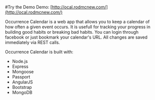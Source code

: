 #Try the Demo
Demo: [http://ocal.rodmcnew.com/](http://ocal.rodmcnew.com/)

Occurrence Calendar is a web app that allows you to keep a calendar of how often a given event occurs. It is usefull for tracking your progress in building good habits or breaking bad habits. You can login through facebook or just bookmark your calendar's URL. All changes are saved immediately via REST calls.

Occurrence Calendar is built with:
* Node.js
* Express
* Mongoose
* Passport
* AngularJS
* Bootstrap
* MongoDB


